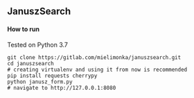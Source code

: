 ## JanuszSearch
#### How to run

Tested on Python 3.7

```
git clone https://gitlab.com/mielimonka/januszsearch.git
cd januszsearch
# creating virtualenv and using it from now is recommended
pip install requests cherrypy
python janusz_form.py
# navigate to http://127.0.0.1:8080
```